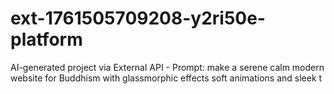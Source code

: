 # ext-1761505709208-y2ri50e-platform
AI-generated project via External API - Prompt: make a serene calm modern website for Buddhism with glassmorphic effects soft animations and sleek t
